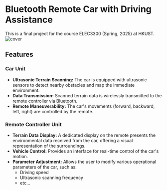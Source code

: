 # Bluetooth Remote Car with Driving Assistance
This is a final project for the course ELEC3300 (Spring, 2025) at HKUST.
![cover](https://github.com/user-attachments/assets/ce362289-6232-4427-94db-7ac854d962c6)


## Features

### Car Unit
* **Ultrasonic Terrain Scanning:** The car is equipped with ultrasonic sensors to detect nearby obstacles and map the immediate environment.
* **Data Transmission:** Scanned terrain data is wirelessly transmitted to the remote controller via Bluetooth.
* **Remote Maneuverability:** The car's movements (forward, backward, left, right) are controlled by the remote.

### Remote Controller Unit
* **Terrain Data Display:** A dedicated display on the remote presents the environmental data received from the car, offering a visual representation of the surroundings.
* **Vehicle Control:** Provides an interface for real-time control of the car's motion.
* **Parameter Adjustment:** Allows the user to modify various operational parameters of the car, such as:
    * Driving speed
    * Ultrasonic scanning frequency
    * etc...
